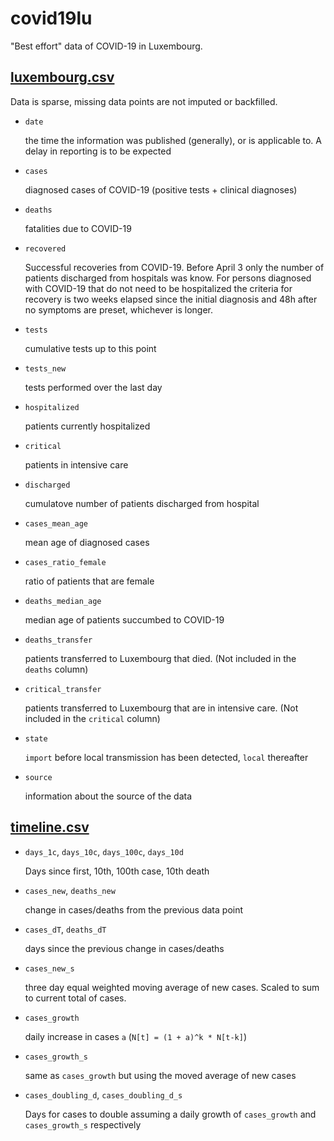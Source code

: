 # covid19lu

"Best effort" data of COVID-19 in Luxembourg.

## [luxembourg.csv](luxembourg.csv)

Data is sparse, missing data points are not imputed or backfilled.

- `date`

  the time the information was published (generally), or is applicable to.
  A delay in reporting is to be expected

- `cases`

  diagnosed cases of COVID-19 (positive tests + clinical diagnoses)

- `deaths`

  fatalities due to COVID-19

- `recovered`

  Successful recoveries from COVID-19. Before April 3 only the number of patients discharged from hospitals was know. For persons diagnosed with COVID-19 that do not need to be hospitalized the criteria for recovery is two weeks elapsed since the initial diagnosis and 48h after no symptoms are preset, whichever is longer.

- `tests`

  cumulative tests up to this point

- `tests_new`

  tests performed over the last day

- `hospitalized`

  patients currently hospitalized

- `critical`

  patients in intensive care

- `discharged`

  cumulatove number of patients discharged from hospital

- `cases_mean_age`

  mean age of diagnosed cases

- `cases_ratio_female`

  ratio of patients that are female

- `deaths_median_age`

  median age of patients succumbed to COVID-19

- `deaths_transfer`

  patients transferred to Luxembourg that died. (Not included in the `deaths` column)

- `critical_transfer`

  patients transferred to Luxembourg that are in intensive care. (Not included in the `critical` column)

- `state`

  `import` before local transmission has been detected, `local` thereafter

- `source`

  information about the source of the data

## [timeline.csv](timeline.csv)

- `days_1c`, `days_10c`, `days_100c`, `days_10d`

  Days since first, 10th, 100th case, 10th death

- `cases_new`, `deaths_new`

  change in cases/deaths from the previous data point

- `cases_dT`, `deaths_dT`

  days since the previous change in cases/deaths

- `cases_new_s`

  three day equal weighted moving average of new cases. Scaled to sum to current total of cases.

- `cases_growth`

  daily increase in cases `a` (`N[t] = (1 + a)^k * N[t-k]`)

- `cases_growth_s`

  same as `cases_growth` but using the moved average of new cases

- `cases_doubling_d`, `cases_doubling_d_s`

  Days for cases to double assuming a daily growth of `cases_growth` and `cases_growth_s` respectively
